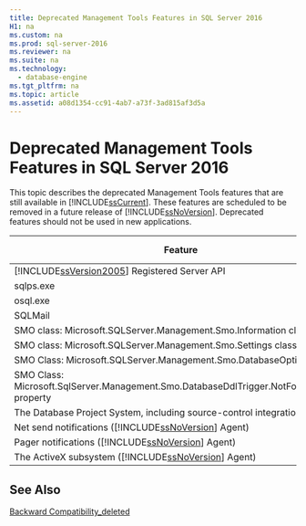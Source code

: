 ```yaml
---
title: Deprecated Management Tools Features in SQL Server 2016
H1: na
ms.custom: na
ms.prod: sql-server-2016
ms.reviewer: na
ms.suite: na
ms.technology: 
  - database-engine
ms.tgt_pltfrm: na
ms.topic: article
ms.assetid: a08d1354-cc91-4ab7-a73f-3ad815af3d5a
---
```

# Deprecated Management Tools Features in SQL Server 2016
  This topic describes the deprecated Management Tools features that are still available in [!INCLUDE[ssCurrent](../../Topics/TopicNameContainA/includes/ssCurrent_md.md)]. These features are scheduled to be removed in a future release of [!INCLUDE[ssNoVersion](../../Topics/TopicNameContainA/includes/ssNoVersion_md.md)]. Deprecated features should not be used in new applications.  
  
|Feature|Deprecation stage|  
|-------------|-----------------------|  
|[!INCLUDE[ssVersion2005](../../Topics/TopicNameContainA/includes/ssVersion2005_md.md)] Registered Server API|Announcement|  
|sqlps.exe|Warning|  
|osql.exe|Warning|  
|SQLMail|Warning|  
|SMO class: Microsoft.SQLServer.Management.Smo.Information class|Announcement|  
|SMO class: Microsoft.SQLServer.Management.Smo.Settings class|Announcement|  
|SMO Class: Microsoft.SQLServer.Management.Smo.DatabaseOptions class|Announcement|  
|SMO Class: Microsoft.SqlServer.Management.Smo.DatabaseDdlTrigger.NotForReplication property|Announcement|  
|The Database Project System, including source-control integration, in SSMS|Announcement|  
|Net send notifications ([!INCLUDE[ssNoVersion](../../Topics/TopicNameContainA/includes/ssNoVersion_md.md)] Agent)|Announcement|  
|Pager notifications ([!INCLUDE[ssNoVersion](../../Topics/TopicNameContainA/includes/ssNoVersion_md.md)] Agent)|Announcement|  
|The ActiveX subsystem ([!INCLUDE[ssNoVersion](../../Topics/TopicNameContainA/includes/ssNoVersion_md.md)] Agent)|Announcement|  
  
## See Also  
 [Backward Compatibility_deleted](../Topic/Backward%20Compatibility_deleted.md)  
  
  